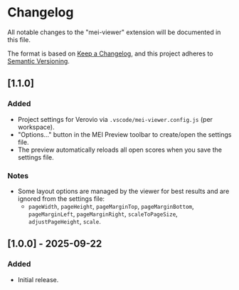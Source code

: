 # Changelog

All notable changes to the "mei-viewer" extension will be documented in this file.

The format is based on [Keep a Changelog](https://keepachangelog.com/en/1.1.0/),
and this project adheres to [Semantic Versioning](https://semver.org/spec/v2.0.0.html).

## [1.1.0]

### Added
- Project settings for Verovio via `.vscode/mei-viewer.config.js` (per workspace).
- "Options…" button in the MEI Preview toolbar to create/open the settings file.
- The preview automatically reloads all open scores when you save the settings file.

### Notes
- Some layout options are managed by the viewer for best results and are ignored from the settings file:
  - `pageWidth`, `pageHeight`, `pageMarginTop`, `pageMarginBottom`, `pageMarginLeft`, `pageMarginRight`, `scaleToPageSize`, `adjustPageHeight`, `scale`.

## [1.0.0] - 2025-09-22

### Added
- Initial release.